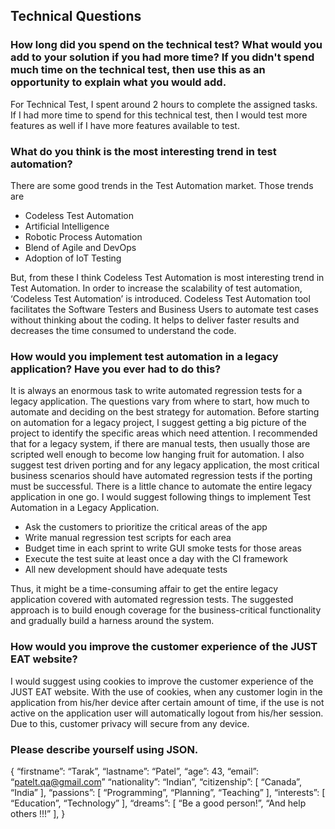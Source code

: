 ## Technical Questions

### How long did you spend on the technical test? What would you add to your solution if you had more time? If you didn't spend much time on the technical test, then use this as an opportunity to explain what you would add.
For Technical Test, I spent around 2 hours to complete the assigned tasks. If I had more time to spend for this technical test, then I would test more features as well if I have more features available to test.

### What do you think is the most interesting trend in test automation?
There are some good trends in the Test Automation market. Those trends are

- Codeless Test Automation
- Artificial Intelligence
- Robotic Process Automation
- Blend of Agile and DevOps
- Adoption of IoT Testing

But, from these I think Codeless Test Automation is most interesting trend in Test Automation. In order to increase the scalability of test automation, ‘Codeless Test Automation’ is introduced. Codeless Test Automation tool facilitates the Software Testers and Business Users to automate test cases without thinking about the coding. It helps to deliver faster results and decreases the time consumed to understand the code.

### How would you implement test automation in a legacy application? Have you ever had to do this?
It is always an enormous task to write automated regression tests for a legacy application. The questions vary from where to start, how much to automate and deciding on the best strategy for automation. Before starting on automation for a legacy project, I suggest getting a big picture of the project to identify the specific areas which need attention. I recommended that for a legacy system, if there are manual tests, then usually those are scripted well enough to become low hanging fruit for automation. I also suggest test driven porting and for any legacy application, the most critical business scenarios should have automated regression tests if the porting must be successful. There is a little chance to automate the entire legacy application in one go. I would suggest following things to implement Test Automation in a Legacy Application.

- Ask the customers to prioritize the critical areas of the app
- Write manual regression test scripts for each area
- Budget time in each sprint to write GUI smoke tests for those areas
- Execute the test suite at least once a day with the CI framework
- All new development should have adequate tests

Thus, it might be a time-consuming affair to get the entire legacy application covered with automated regression tests. The suggested approach is to build enough coverage for the business-critical functionality and gradually build a harness around the system.

### How would you improve the customer experience of the JUST EAT website?
I would suggest using cookies to improve the customer experience of the JUST EAT website. With the use of cookies, when any customer login in the application from his/her device after certain amount of time, if the use is not active on the application user will automatically logout from his/her session. Due to this, customer privacy will secure from any device.

### Please describe yourself using JSON.
{ “firstname”: “Tarak”, “lastname”: “Patel”, “age”: 43, “email”: “patelt.qa@gmail.com” “nationality”: “Indian”, “citizenship”: [ “Canada”, “India” ], “passions”: [ “Programming”, “Planning”, “Teaching” ], “interests”: [ “Education”, “Technology” ], “dreams”: [ “Be a good person!”, “And help others !!!” ], }
